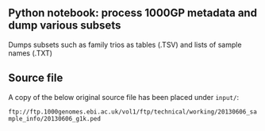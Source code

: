## Python notebook: process 1000GP metadata and dump various subsets
Dumps subsets such as family trios as tables (.TSV) and lists of sample names (.TXT)

## Source file
A copy of the below original source file has been placed under `input/`:

`ftp://ftp.1000genomes.ebi.ac.uk/vol1/ftp/technical/working/20130606_sample_info/20130606_g1k.ped`
